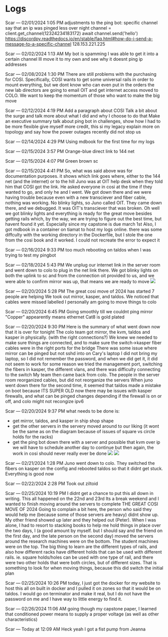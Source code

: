 # Logs
Scar — 02/01/2024 1:05 PM
adjustments to the ping bot:
specific channel
say that an ip was pinged
less over night
channel = client.get_channel(12324234183172)
await channel.send('hello')
https://discordpy.readthedocs.io/en/stable/faq.html#how-do-i-send-a-message-to-a-specific-channel
128.153.221.225

Scar — 02/02/2024 1:13 AM
My bot is spamming
I was able to get it into a certain channel
Ill move it to my own and see why it doesnt ping ip addresses

Scar — 02/08/2024 1:30 PM
There are still problems with the purchasing for COSI. Specifically, COSI wants to get some universal rails in order to mount everything, but we dont know who can even put in the orders
the new lab directors are going to email OIT and get internet access moved to COLO. We want to keep the momentum of those who want to make the big move

Scar — 02/12/2024 4:19 PM
Add a paragraph about COSI
Talk a bit about the surge and talk more about what I did and why I choose to do that
Make an executive summary
talk about ping bot
in challenges, show how I had to be more flexible
give myself more credit, this si my legacy
explain more on topology and say how the power outages recently did not stop us

Scar — 02/14/2024 4:29 PM
Using mdbook for the first time for my logs

Scar — 02/15/2024 3:57 PM
Orange-blue direct link to 144 net

Scar — 02/15/2024 4:07 PM
Green brown sc

Scar — 02/15/2024 4:41 PM
So, what was said above was for documentation purposes. it shows which link goes where, either to the 144 net (and the internet) or to the hill
Juno was at OIT help desk when they told him that COSI got the link. He asked everyone in cosi at the time if they wanted to go, and only he and I went.
We got down there and we were having trouble because even with a new transciever and fiber cable, nothing was working. No blinky lights, so Juno called OIT.
They came down there, and we debugged. It was OIT's transciever that was broken. Oh well
we got blinky lights and everything is ready for the great move besides getting rails
which, by the way, we are trying to figure out the best time, but havent found it yet. Especially since my capstone is due march 1st
Also, I got mdbook in a container on tiamat to host my logs online.
there was some diffculty with the working directory in the Dockerfile, but I stole the one from the cosi book and it worked. I could not recreate the error to expect it

Scar — 02/16/2024 9:33 PM
too much rebooting on taldos when I was trying to test my pingbot

Scar — 02/18/2024 5:43 PM
We unplug our internet link in the server room and went down to colo to plug in the net link there.
We got blinky lights on both the uplink to sc and from the connection oit provided to us, and we were able to confirm mirror was up, that means we are ready to move
<image src="../media/FCOLO.jpg"  controls></image>

Scar — 02/20/2024 5:28 PM
The great cosi move of 2024 has started
7 people are helping
We took out mirror, kasper, and taldos. We noticed that cables were missed labelled
I personally am going to move things to colo

Scar — 02/20/2024 6:45 PM
Going smoothly till we couldnt ping mirror
"Copper" appearently means ethernet
Cat8 is gold plated

Scar — 02/20/2024 9:30 PM
Here is the summary of what went down now that it is over for tonight
The colo team got mirror, the kvm, taldos and kasper in physically. (with the right connections?) We knew we needed to make sure things are connected, and to make sure the switch->kasper fiber cables were in the right ports for the bridge 
There was some issue where mirror can be pinged but not sshd into on Cary's laptop
I did not bring my laptop, so I did not remember the password, and when we did get it, it did not seem to work for some reason
we tried the management port, switching the fibers in kasper, the different vlans, and there was difficulty connecting to the switch
My team then came back from colo. The people in the server room reorganized cables, but did not reorganize the servers
When juno went down there for the second time, it seemed that taldos made a mistake on boot because ITS SUPER OLD
now there may be issues with kasper firewalls, and what can be pinged changes depending if the firewall is on or off, and colo might not recongize ipv6

Scar — 02/20/2024 9:37 PM
what needs to be done is:
- get mirror, taldos, and kasper in ship shop shape
- get the other servers in the servery moved around to our liking (it wont be the same as on the diagram because of issues of square vs circle holds for the racks)
- get the ping bot down there with a server and possible that kvm over ip
we will have to schedule another day to continue
but then again, the work in cosi should never really ever be done
<image src="../media/move1.jpg"  controls></image>
<image src="../media/move2.jpg"  controls></image>

Scar — 02/21/2024 1:28 PM
Juno went down to colo. They switched the fibers on kasper on the config and rebooted taldos so that it didnt get stuck. Everything is good now 

Scar — 02/22/2024 2:28 PM
Took out ziltoid

Scar — 02/25/2024 10:19 PM
I didnt get a chance to put this all down in writing. This all happened on the 22nd and 23rd
Its a break weekend and I wanted to finish moving around the servers to complete THE GREAT COSI MOVE OF 2024
Going to complain a bit here, the person who said they would help me (because some of those servers are heavy) didnt show up. My other friend showed up later and they helped out (Peter). When I was alone, I had to resort to stacking books to help me hold things in place
over the two days, I (a good amount by myself. but I should say and the friend on the first day, and the late person on the second day) moved the servers around
the research machines were on the bottom. The student machines were on the top.
The big thing to learn are the different types of rails, and also how different racks have different holds that can be used with different rails. ie. square holds/holes can be used with one type of rail, and there were two other holds that were both circles, but of different sizes. That is something to look for when moving things, because this did switch the initial plan

Scar — 02/25/2024 10:26 PM
today, I just got the docker for my website to host this all on built in docker and I pulled it on zones so that it would be on taldos. I would go on terminator and make it real, but I do not have the password on me and I have way to little energy to find it.

Scar — 02/26/2024 11:06 AM
going though my capstone paper, I learned that conditioned power means to supply a proper voltage (as well as other characteristics)

Scar — Today at 12:09 AM
Heck yeah I got a fist pump from Jeanna
